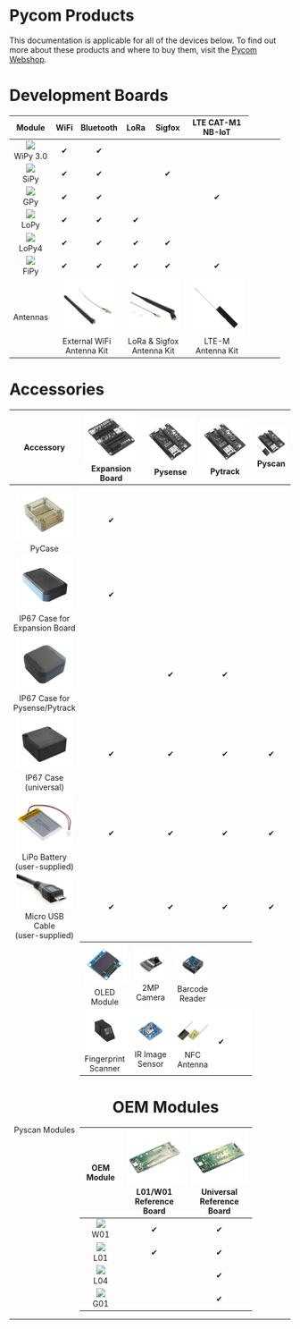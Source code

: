 # Pycom Products

This documentation is applicable for all of the devices below. To find out more about these products and where to buy them, visit the [Pycom Webshop](https://pycom.io).

# Development Boards
| Module | WiFi | Bluetooth | LoRa | Sigfox | LTE CAT-M1 <br> NB-IoT |
| :----: | :--: | :-------: | :--: | :----: | :--------------------: |
| <img src ="../img/wipy2.png" width="100"><br> WiPy 3.0 | ✔ | ✔ |   |   |   |
| <img src ="../img/sipy.png" width="100"><br> SiPy      | ✔ | ✔ |   | ✔ |   |
| <img src ="../img/gpy.png" width="100"><br> GPy        | ✔ | ✔ |   |   | ✔ |
| <img src ="../img/lopy.png" width="100"><br> LoPy      | ✔ | ✔ | ✔ |   |   |
| <img src ="../img/lopy4.png" width="100"><br> LoPy4    | ✔ | ✔ | ✔ | ✔ |   |
| <img src ="../img/fipy.png" width="100"><br> FiPy      | ✔ | ✔ | ✔ | ✔ | ✔ |
| Antennas <td colspan=2 align="center"> <img src ="../img/wifi_ant.png" width="100"><br> External WiFi <br> Antenna Kit <td colspan=2 align="center"> <img src ="../img/lora_ant.png" width="100"><br> LoRa & Sigfox <br> Antenna Kit | <img src ="../img/lte_ant.png" width="100"><br> LTE-M <br> Antenna Kit |

# Accessories
| Accessory | <img src ="../img/expansion_new.png" width="100"><br> Expansion Board | <img src ="../img/pysense_new.png" width="100"><br> Pysense | <img src ="../img/pytrack_new.png" width="100"><br> Pytrack | <img src ="../img/pyscan.png" width="100"><br> Pyscan |
| :-------: | :-------------: | :-----: | :-----: | :----: |
| <img src ="../img/pycase.png" width="100"><br> PyCase | ✔ ||||
| <img src ="../img/IP67_case_exp.png" width="100"><br> IP67 Case for <br> Expansion Board | ✔ ||||
| <img src ="../img/IP67_case_py.png" width="100"><br> IP67 Case for <br> Pysense/Pytrack || ✔ | ✔ ||
| <img src ="../img/IP67_case.png" width="100"><br> IP67 Case <br> (universal) | ✔ | ✔ | ✔ | ✔ |
| <img src ="../img/lipo.jpg" width="100"><br> LiPo Battery <br> (user-supplied) | ✔ | ✔ | ✔ | ✔ |
| <img src ="../img/microusb.png" width="100"><br> Micro USB Cable <br> (user-supplied) | ✔ | ✔ | ✔ | ✔ |
| Pyscan Modules <td colspan=3 align="center" style="padding:0"> <table style="margin:0"><tr style="border-top:none"><td align="center" style="border:none"><img src ="../img/oled.png" width="100"><br> OLED Module</td><td align="center" style="border:none"><img src ="../img/2MP.png" width="100"><br> 2MP Camera</td><td align="center" style="border:none"><img src ="../img/barcode.png" width="100"><br> Barcode Reader</td><tr style="background-color: #FFF; border-top:none"><td align="center" style="border:none"><img src ="../img/fingerprint.png" width="100"><br> Fingerprint <br> Scanner</td><td align="center" style="border:none"><img src ="../img/ir.png" width="100"><br> IR Image Sensor</td><td align="center" style="border:none"><img src ="../img/nfc.png" width="100"><br> NFC Antenna</td> | ✔ |

# OEM Modules

| OEM Module | <img src ="../img/oem_l01_ref.png" width="100"><br> L01/W01 Reference Board | <img src ="../img/oem_universal_ref.png" width="100"><br> Universal Reference Board |
| :--------: | :-------------: | :-----: |
| <img src ="../img/w01.png" width="100"><br> W01 | ✔ | ✔ |
| <img src ="../img/l01.png" width="100"><br> L01 | ✔ | ✔ |
| <img src ="../img/l04.png" width="100"><br> L04 |   | ✔ |
| <img src ="../img/g01.png" width="100"><br> G01 |   | ✔ |
